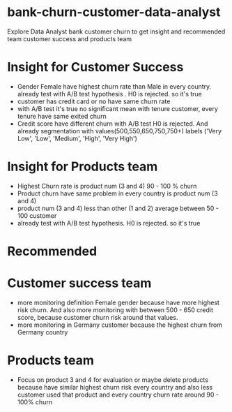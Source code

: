# bank-churn-customer-data-analyst
Explore Data Analyst bank customer churn to get insight and recommended team customer success and products team


# Insight for Customer Success
- Gender Female have highest churn rate than Male in every country. already test with A/B test hypothesis . H0 is rejected. so it's true
- customer has credit card or no have same churn rate
- with A/B test it's true no significant mean with tenure customer, every tenure have same exited churn
- Credit score have different churn with A/B test H0 is rejected. 
And already segmentation with values(500,550,650,750,750+) labels ('Very Low', 'Low', 'Medium', 'High', 'Very High')


# Insight for Products team
- Highest Churn rate is product num (3 and 4) 90 - 100 % churn
- Product churn have same problem in every country is product num (3 and 4)
- product num (3 and 4) less than other (1 and 2) average between 50 - 100 customer
- already test with A/B test hypothesis. H0 is rejected. so it's true


# Recommended 
# Customer success team
- more monitoring definition Female gender because have more highest risk churn. And also more monitoring with
between 500 - 650 credit score, because customer churn risk around that values.
- more monitoring in Germany customer because the highest churn from Germany country

# Products team
- Focus on product 3 and 4 for evaluation or maybe delete products because have similar highest churn risk every country
and also less customer used that product and every country churn rate around 90 - 100% churn




